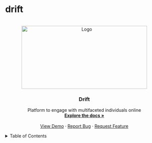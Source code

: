 # drift


<!-- PROJECT LOGO -->
<br />
<div align="center" id='readme-top'>
  <img src="https://usagif.com/wp-content/uploads/gifs/starfall-gif-46.gif" alt="Logo" width="400" height="200">

  <h3 align="center">Drift</h3>

  <p align="center">
    Platform to engage with multifaceted individuals online
    <br />
    <a href="https://github.com/WackyChomp/drift"><strong>Explore the docs »</strong></a>
    <br />
    <br />
    <a href="https://github.com/WackyChomp/drift">View Demo</a>
    ·
    <a href="https://github.com/WackyChomp/drift/issues">Report Bug</a>
    ·
    <a href="https://github.com/WackyChomp/drift/issues">Request Feature</a>
  </p>
</div>



<!-- TABLE OF CONTENTS -->
<details>
  <summary>Table of Contents</summary>
  <ol>
    <li>
      <a href="#about-the-project">About The Project</a>
      <ul>
        <li><a href="#built-with">Built With</a></li>
      </ul>
    </li>
    <li>
      <a href="#getting-started">Getting Started</a>
      <ul>
        <li><a href="#prerequisites-installation">Prerequisites / Installation</a></li>
      </ul>
    </li>
    <li><a href="#usage">Usage</a></li>
    <li><a href="#roadmap">Roadmap</a></li>
    <li><a href="#contributing">Contributing</a></li>
    <li><a href="#license">License</a></li>
    <li><a href="#acknowledgments">Acknowledgments</a></li>
  </ol>
</details>


